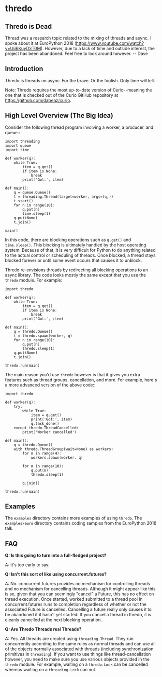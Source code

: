 # thredo

## Thredo is Dead

Thread was a research topic related to the mixing of threads and
async. I spoke about it at EuroPython 2018
(https://www.youtube.com/watch?v=U66KuyD3T0M).  However, due to a lack
of time and outside interest, the project has been abandoned.  Feel free to
look around however.  -- Dave

## Introduction

Thredo is threads on async.  For the brave. Or the foolish. Only time will tell.

Note: Thredo requires the most up-to-date version of Curio--meaning the one
that is checked out of the Curio GitHub repository at https://github.com/dabeaz/curio.

## High Level Overview (The Big Idea)

Consider the following thread program involving a worker, a producer,
and queue::

    import threading
    import queue
    import time

    def worker(q):
        while True:
            item = q.get()
            if item is None:
                break
            print('Got:', item)

    def main():
        q = queue.Queue()
        t = threading.Thread(target=worker, args=(q,))
        t.start()
        for n in range(10):
            q.put(n)
            time.sleep(1)
        q.put(None)
        t.join()

    main()

In this code, there are blocking operations such as ``q.get()`` and
``time.sleep()``.  This blocking is ultimately handled by the
host operating system.  Because of that, it is very difficult for
Python to do anything related to the actual control or scheduling
of threads.  Once blocked, a thread stays blocked forever or until
some event occurs that causes it to unblock.

Thredo re-envisions threads by redirecting all blocking operations to
an async library.  The code looks mostly the same except that you use 
the `thredo` module. For example:

    import thredo

    def worker(q):
        while True:
            item = q.get()
            if item is None:
                break
            print('Got:', item)

    def main():
        q = thredo.Queue()
        t = thredo.spawn(worker, q)
        for n in range(10):
            q.put(n)
            thredo.sleep(1)
        q.put(None)
        t.join()

    thredo.run(main)

The main reason you'd use ``thredo`` however is that it gives you extra
features such as thread groups, cancellation, and more.   For example,
here's a more advanced version of the above code::

    import thredo

    def worker(q):
        try:
            while True:
                item = q.get()
                print('Got:', item)
                q.task_done()
        except thredo.ThreadCancelled:
            print('Worker cancelled')

    def main():
        q = thredo.Queue()
        with thredo.ThreadGroup(wait=None) as workers:
            for n in range(4):
                workers.spawn(worker, q)

            for n in range(10):
                q.put(n)
                thredo.sleep(1)

            q.join()    

    thredo.run(main)

## Examples

The ``examples`` directory contains more examples of using ``thredo``. 
The ``examples/euro`` directory contains coding samples from the
EuroPython 2018 talk.

## FAQ

**Q: Is this going to turn into a full-fledged project?**

A: It's too early to say.

**Q: Isn't this sort of like using concurrent.futures?**

A: No. concurrent.futures provides no mechanism for controlling threads and no mechanism for
cancelling threads.  Although it might appear like this is so, given that you can seemingly
"cancel" a Future, this has no effect on thread execution. Once started, worked submitted to a
thread pool in concurrent.futures runs to completion regardless of whether or not the associated Future
is cancelled. Cancelling a future really only causes it to be abandoned if it hasn't yet started.
If you cancel a thread in thredo, it is cleanly cancelled at the next blocking operation.

**Q: Are Thredo Threads real Threads?**

A: Yes. All threads are created using ``threading.Thread``. They run
concurrently according to the same rules as normal threads and can use
all of the objects normally associated with threads (including
synchronization primitives in ``threading``).  If you want to use
things like thread-cancellation however, you need to make sure you use
various objects provided in the ``thredo`` module.  For example,
waiting on a ``thredo.Lock`` can be cancelled whereas waiting on a
``threading.Lock`` can not.



 

